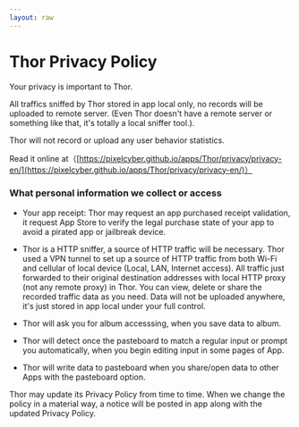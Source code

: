 ```yaml
---
layout: raw
---
```


# Thor Privacy Policy

Your privacy is important to Thor. 

All traffics sniffed by Thor stored in app local only, no records will be uploaded to remote server. (Even Thor doesn't have a remote server or something like that, it's totally a local sniffer tool.).

Thor will not record or upload any user behavior statistics.


Read it online at（[https://pixelcyber.github.io/apps/Thor/privacy/privacy-en/](https://pixelcyber.github.io/apps/Thor/privacy/privacy-en/)）


### What personal information we collect or access

- Your app receipt: Thor may request an app purchased receipt validation, it request App Store to verify the legal purchase state of your app to avoid a pirated app or jailbreak device. 

- Thor is a HTTP sniffer, a source of HTTP traffic will be necessary. Thor used a VPN tunnel to set up a source of HTTP traffic from both Wi-Fi and cellular of local device (Local, LAN, Internet access). All traffic just forwarded to their original destination addresses with local HTTP proxy (not any remote proxy) in Thor. You can view, delete or share the recorded traffic data as you need. Data will not be uploaded anywhere, it's just stored in app local under your full control.

- Thor will ask you for album accesssing, when you save data to album.

- Thor will detect once the pasteboard to match a regular input or prompt you automatically, when you begin editing input in some pages of App.

- Thor will write data to pasteboard when you share/open data to other Apps with the pasteboard option.


Thor may update its Privacy Policy from time to time. When we change the policy in a material way, a notice will be posted in app along with the updated Privacy Policy.